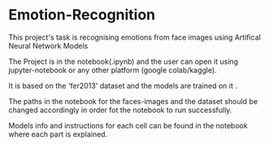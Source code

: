 # Emotion-Recognition
This project's task is recognising emotions from face images using Artifical Neural Network Models

The Project is in the notebook(.ipynb) and the user can open it using jupyter-notebook or any other platform (google colab/kaggle).

It is based on the 'fer2013' dataset and the models are trained on it .

The paths in the notebook for the faces-images and the dataset should be changed accordingly in order fot the notebook to run successfully.

Models info and instructions for each cell can be found in the notebook where each part is explained.
